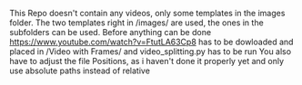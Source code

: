 This Repo doesn't contain any videos, only some templates in the images folder. The two templates right in /images/ are used, the ones in the subfolders can be used.
Before anything can be done https://www.youtube.com/watch?v=FtutLA63Cp8 has to be dowloaded and placed in /Video with Frames/ and video_splitting.py has to be run
You also have to adjust the file Positions, as i haven't done it properly yet and only use absolute paths instead of relative
